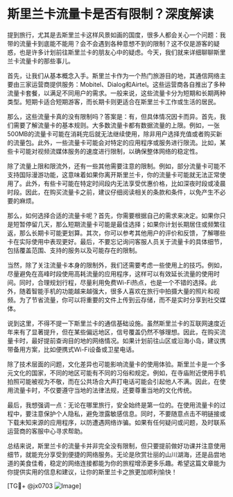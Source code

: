 # 斯里兰卡流量卡是否有限制？深度解读

提到旅行，尤其是去斯里兰卡这样风景如画的国度，很多人都会关心一个问题：我带的流量卡到底能不能用？会不会遇到各种意想不到的限制？这不仅是游客的疑惑，也是许多计划前往斯里兰卡的朋友心中的疑虑。今天，我们就来详细聊聊斯里兰卡流量卡的那些事儿。

首先，让我们从基本概念入手。斯里兰卡作为一个热门旅游目的地，其通信网络主要由三家运营商提供服务：Mobitel、Dialog和Airtel。这些运营商各自推出了多种流量卡套餐，以满足不同用户的需求。一般来说，这些流量卡分为短期和长期两种类型。短期卡适合短期游客，而长期卡则更适合在斯里兰卡工作或生活的居民。

那么，这些流量卡真的没有限制吗？答案是：有，但具体情况因卡而异。首先，我们需要了解流量卡的基本规则。大多数流量卡都有数据流量的上限。例如，一张500MB的流量卡可能在消耗完后就无法继续使用，除非用户选择充值或者购买新的流量包。此外，一些流量卡可能会对特定的应用程序或服务进行限流。比如，某些卡可能对视频流媒体服务的速度进行限制，以确保整体网络的稳定性。

除了流量上限和限流外，还有一些其他需要注意的限制。例如，部分流量卡可能不支持国际漫游功能，这意味着如果你离开斯里兰卡，你的流量卡可能就无法正常使用了。此外，有些卡可能在特定时间段内无法享受优惠价格，比如深夜时段或凌晨时段。因此，在购买流量卡之前，建议仔细阅读相关的条款和条件，以免产生不必要的麻烦。

那么，如何选择合适的流量卡呢？首先，你需要根据自己的需求来决定。如果你只是短暂停留几天，那么短期流量卡可能是最佳选择；如果你计划长期居住或频繁往返，那么长期卡可能更划算。其次，你可以参考其他用户的评价和反馈，了解哪些卡在实际使用中表现更好。最后，不要忘记询问客服人员关于流量卡的具体细节，包括覆盖范围、支持的服务以及可能存在的限制。

当然，除了关注流量卡本身的限制外，我们还需要考虑一些使用上的技巧。例如，尽量避免在高峰时段使用高耗流量的应用程序，这样可以有效延长流量的使用时间。同时，合理规划行程，尽量利用免费Wi-Fi热点，也是一个不错的选择。此外，随着智能手机的功能越来越强大，很多人喜欢在旅行中拍摄大量的照片和视频。为了节省流量，你可以将重要的文件上传到云存储，而不是实时分享到社交媒体。

说到这里，不得不提一下斯里兰卡的通信基础设施。虽然斯里兰卡的互联网速度近年来有了显著提升，但在某些偏远地区，信号覆盖仍然不够理想。因此，在购买流量卡时，最好提前查询目的地的网络情况。如果计划前往山区或沿海小岛，建议携带备用方案，比如便携式Wi-Fi设备或卫星电话。

除了技术层面的问题，文化差异也可能影响流量卡的使用体验。斯里兰卡是一个多元文化的国家，不同的地区可能有不同的习俗和规定。例如，在寺庙附近使用手机拍照可能被视为不敬，而在公共场合大声打电话可能会引起他人不满。因此，在使用流量卡时，不仅要遵守当地的法律法规，还要尊重当地的文化传统。

最后，我想强调一点：无论在哪里旅行，安全始终是第一位的。在使用流量卡的过程中，要注意保护个人隐私，避免泄露敏感信息。同时，不要随意点击不明链接或下载未知来源的应用程序，以防遭遇网络诈骗。如果有任何疑问或问题，及时联系运营商的客服中心寻求帮助。

总结来说，斯里兰卡的流量卡并非完全没有限制，但只要提前做好功课并注意使用细节，就能充分享受到便捷的网络服务。无论是欣赏壮丽的山川湖海，还是品尝地道的美食佳肴，稳定的网络连接都能为你的旅程增添更多乐趣。希望这篇文章能为你提供实用的信息和建议，让你的斯里兰卡之旅更加顺利愉快！

[TG💪+ @jx0703 ![Image](https://github.com/user-attachments/assets/dbca1d08-cadb-493c-b0ec-ad6f7a83f270)]